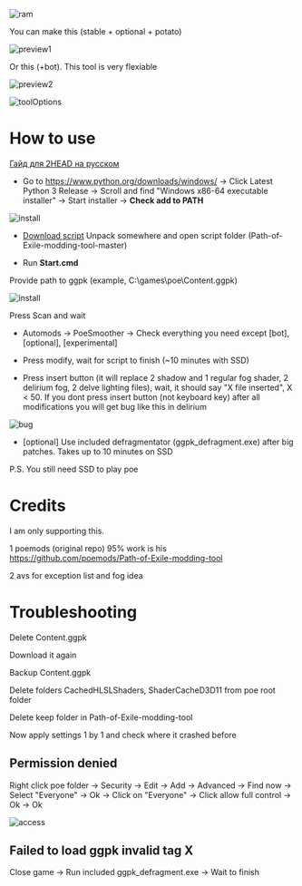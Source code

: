 ![ram](https://cdn.discordapp.com/attachments/689969482520723464/695970176046202920/unknown.png)

You can make this (stable + optional + potato)

![preview1](https://i.imgur.com/dbS7kl9.jpg)

Or this (+bot). This tool is very flexiable

![preview2](https://i.imgur.com/zNu2tDp.png)

![toolOptions](https://i.imgur.com/b68cnDM.png)

# How to use

[Гайд для 2HEAD на русском](https://youtu.be/JfGD9HfGwp4)

* Go to https://www.python.org/downloads/windows/ -> Click Latest Python 3 Release -> Scroll and find "Windows x86-64 executable installer" -> Start installer -> **Check add to PATH**

![install](https://i.imgur.com/WGL3CSw.png)

* [Download script](https://github.com/vadash/Path-of-Exile-modding-tool/archive/master.zip) Unpack somewhere and open script folder (Path-of-Exile-modding-tool-master)

* Run **Start.cmd** 

Provide path to ggpk (example, C:\games\poe\Content.ggpk)

![install](https://i.imgur.com/QFt4iM1.png)

Press Scan and wait

* Automods -> PoeSmoother -> Check everything you need except [bot], [optional], [experimental]

* Press modify, wait for script to finish (~10 minutes with SSD)

* Press insert button (it will replace 2 shadow and 1 regular fog shader, 2 delirium fog, 2 delve lighting files), wait, it should say "X file inserted", X < 50. If you dont press insert button (not keyboard key) after all modifications you will get bug like this in delirium

![bug](https://i.imgur.com/q7tW2wr.png)

* [optional] Use included defragmentator (ggpk_defragment.exe) after big patches. Takes up to 10 minutes on SSD

P.S. You still need SSD to play poe

# Credits

I am only supporting this.

1 poemods (original repo) 95% work is his
https://github.com/poemods/Path-of-Exile-modding-tool

2 avs for exception list and fog idea

# Troubleshooting

Delete Content.ggpk

Download it again

Backup Content.ggpk

Delete folders CachedHLSLShaders, ShaderCacheD3D11 from poe root folder

Delete keep folder in Path-of-Exile-modding-tool

Now apply settings 1 by 1 and check where it crashed before

## Permission denied

Right click poe folder -> Security -> Edit -> Add -> Advanced -> Find now -> Select "Everyone" -> Ok -> Click on "Everyone" -> Click allow full control -> Ok -> Ok

![access](https://i.imgur.com/nkdVySn.png)

## Failed to load ggpk invalid tag X

Close game -> Run included ggpk_defragment.exe -> Wait to finish
